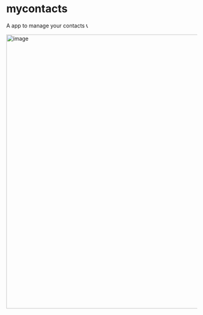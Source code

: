 # mycontacts
A app to manage your contacts 📞

<img width="1280" height="721" alt="image" src="https://github.com/user-attachments/assets/fe8ec419-9f22-462d-a3e6-15815496461f" />
